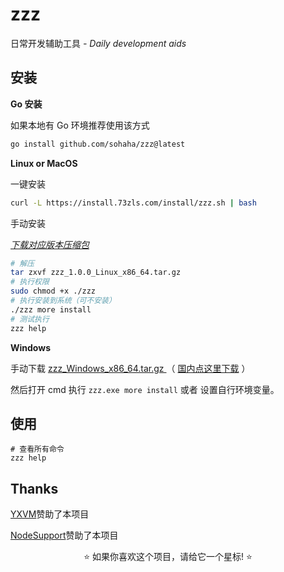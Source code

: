 # zzz

日常开发辅助工具 _- Daily development aids_

## 安装

**Go 安装**

如果本地有 Go 环境推荐使用该方式

```bash
go install github.com/sohaha/zzz@latest
```

**Linux or MacOS**

一键安装

```bash
curl -L https://install.73zls.com/install/zzz.sh | bash
```


手动安装

_[下载对应版本压缩包](https://github.com/sohaha/zzz/releases)_

```bash
# 解压
tar zxvf zzz_1.0.0_Linux_x86_64.tar.gz
# 执行权限
sudo chmod +x ./zzz
# 执行安装到系统（可不安装）
./zzz more install
# 测试执行
zzz help
```

**Windows**

手动下载 [zzz_Windows_x86_64.tar.gz
](https://github.com/sohaha/zzz/releases) （ [国内点这里下载](https://github.73zls.com/sohaha/zzz/releases) ）

然后打开 cmd 执行 `zzz.exe more install` 或者 设置自行环境变量。

## 使用

```shell
# 查看所有命令
zzz help
```

## Thanks
[YXVM](https://yxvm.com/aff.php?aff=765)赞助了本项目

[NodeSupport](https://github.com/NodeSeekDev/NodeSupport)赞助了本项目

<div align="center">
  <p>⭐ 如果你喜欢这个项目，请给它一个星标! ⭐</p>
</div>
